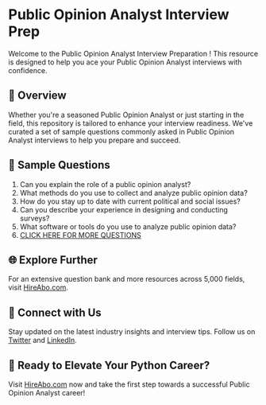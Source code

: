 # Public Opinion Analyst Interview Prep

Welcome to the Public Opinion Analyst Interview Preparation ! This resource is designed to help you ace your Public Opinion Analyst interviews with confidence.

## 🚀 Overview

Whether you're a seasoned Public Opinion Analyst or just starting in the field, this repository is tailored to enhance your interview readiness. We've curated a set of sample questions commonly asked in Public Opinion Analyst interviews to help you prepare and succeed.

## 📝 Sample Questions

1. Can you explain the role of a public opinion analyst?
2. What methods do you use to collect and analyze public opinion data?
3. How do you stay up to date with current political and social issues?
4. Can you describe your experience in designing and conducting surveys?
5. What software or tools do you use to analyze public opinion data?
6. [CLICK HERE FOR MORE QUESTIONS](https://hireabo.com/job/7_3_32/Public%20Opinion%20Analyst)

## 🌐 Explore Further

For an extensive question bank and more resources across 5,000 fields, visit [HireAbo.com](https://www.hireabo.com).

## 📱 Connect with Us

Stay updated on the latest industry insights and interview tips. Follow us on [Twitter](https://twitter.com/hireabo) and [LinkedIn](https://www.linkedin.com/in/hire-abo-3609972a8/).

## 🚀 Ready to Elevate Your Python Career?

Visit [HireAbo.com](https://www.hireabo.com) now and take the first step towards a successful Public Opinion Analyst career!